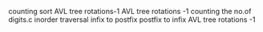 counting sort
AVL tree rotations-1   AVL tree rotations -1
counting the no.of digits.c
inorder traversal
infix to postfix
postfix to infix
AVL tree rotations -1
